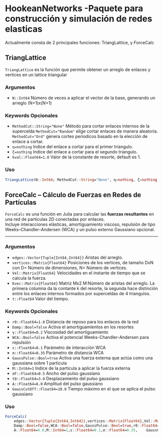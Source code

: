 # HookeanNetworks -Paquete para construcción y simulación de redes elasticas
Actualmente consta de 2 principales funciones: TriangLattice, y ForceCalc

## TriangLattice
`TriangLattice` es la función que permite obtener un arreglo de enlaces y vertices en un lattice triangular

### Argumentos
- `N::Int64` Número de veces a aplicar el vector de la base, generando un arreglo (N+1)x(N+1)

### Keywords Opcionales
- `MethodCut::String="None"` Método para cortar enlaces internos de la supercelda `MethodCut="Random"` elige cortar enlaces de manera aleatoria. `MethodCut="Ord"` genera cortes periodicos basado en la elección de enlace a cortar.
- `η=nothing` Indice del enlace a cortar para el primer triangulo.
- `ζ=nothing` Indice del enlace a cortar para el segundo triangulo.
- `kval::Float64=1.0` Valor de la constante de resorte, default es 1.

### Uso 

```julia
TriangLattice(N::Int64; MethodCut::String="None", η=nothing, ζ=nothing, kval::Float64=1.0)
```

## ForceCalc – Cálculo de Fuerzas en Redes de Partículas

`ForceCalc` es una función en Julia para calcular las **fuerzas resultantes** en una red de partículas 2D conectadas por enlaces.  
Incluye interacciones elásticas, amortiguamiento viscoso, repulsión de tipo Weeks–Chandler–Andersen (WCA) y un pulso externo Gaussiano opcional.

---
### Argumentos
- `edges::Vector{Tuple{Int64,Int64}}` Aristas del arreglo.
- `vertices::Matrix{Float64}` Posiciones de los vertices, de tamaño DxN con D= Número de dimensiones, N= Número de vertices.
- `Vel::Matrix{Float64}` Velocidades en el instante de tiempo que se calcula la fuerza.
- `Kvec::Matrix{Float64}` Matriz Mx2 M:Número de aristas del arreglo. La primera columna da la contante k del resorte, la segunda hace distinción entre los enlaces internos formados por superceldas de 4 triangulos.
- `t::Float64` Valor del tiempo.

### Keywords Opcionales
- `r0::Float64=1.0` Distancia de reposo para los enlaces de la red
- `Damp::Bool=false` Activa el amortiguamientos en los resortes
- `γ::Float64=0.2` Viscosidad del amortiguamiento
- `WCA::Bool=false` Activa el potencial Weeks-Chandler-Andersen para repulsión
- `ε::Float64=0.1` Parámetro de interacción WCA
- `σ::Float64=0.35` Parámetro de distancia WCA
- `GaussPulse::Bool=true` Activa una fuerza externa que actúa como una gaussiana sobre 1 particula
- `M::Int64=1` Indice de la particula a aplicar la fuerza externa
- `σF::Float64=0.5` Ancho del pulso gaussiano
- `t0::Float64=3.0` Desplazamiento del pulso gaussiano
- `A::Float64=6.0` Amplitud del pulso gaussiano
- `GaussCutOff::Float64=10.0` Tiempo máximo en el que se aplica el pulso gaussiano 

### Uso

```julia
ForceCalc(
    edges::Vector{Tuple{Int64,Int64}},vertices::Matrix{Float64},Vel::Matrix{Float64},Kvec::Matrix{Float64},t::Float64;
    Damp::Bool=false,WCA::Bool=false,GaussPulse::Bool=true,r0::Float64=1.0,γ::Float64=0.2,σF::Float64=0.5,t0::Float64=3.0,
    A::Float64=6.0,M::Int64=1,ε::Float64=0.1,σ::Float64=0.35,    GaussCutOff::Float64=10.0) -> Matrix{Float64}
```


